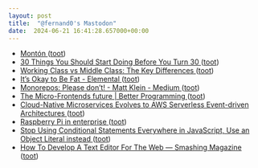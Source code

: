 ```yaml
---
layout: post
title:  "@fernand0's Mastodon"
date:  2024-06-21 16:41:28.657000+00:00
---
```

*  [Montón ](https://www.flickr.com/photos/fernand0/53794558171) ([toot](https://mastodon.social/@fernand0/112655603378132435))
*  [30 Things You Should Start Doing Before You Turn 30 ](https://www.vice.com/en/article/88geeb/vice-guide-to-turning-3) ([toot](https://mastodon.social/@fernand0/112655520516165781))
*  [Working Class vs Middle Class: The Key Differences ](https://www.acorns.com/learn/earning/working-class-vs-middle-class) ([toot](https://mastodon.social/@fernand0/112655317617870000))
*  [It’s Okay to Be Fat - Elemental ](https://elemental.medium.com/its-okay-to-be-fat-f0628269f3a) ([toot](https://mastodon.social/@fernand0/112655167354292995))
*  [Monorepos: Please don’t! - Matt Klein - Medium ](https://medium.com/@mattklein123/monorepos-please-dont-e9a279be011) ([toot](https://mastodon.social/@fernand0/112654385791828165))
*  [The Micro-Frontends future \| Better Programming ](https://betterprogramming.pub/the-future-of-micro-frontends-2f527f97d50) ([toot](https://mastodon.social/@fernand0/112654179342775929))
*  [Cloud-Native Microservices Evolves to AWS Serverless Event-driven Architectures ](https://medium.com/aws-serverless-microservices-with-patterns-best/cloud-native-microservices-evolves-to-aws-serverless-event-driven-architectures-9a38c473f4f) ([toot](https://mastodon.social/@fernand0/112653971071493771))
*  [Raspberry Pi in enterprise   ](https://www.raspberrypi.com/news/raspberry-pi-in-the-enterprise/) ([toot](https://mastodon.social/@fernand0/112653746079328594))
*  [Stop Using Conditional Statements Everywhere in JavaScript, Use an Object Literal instead ](https://neelesh-arora.medium.com/stop-using-conditional-statements-everywhere-in-javascript-use-an-object-literal-instead-e780debcda1) ([toot](https://mastodon.social/@fernand0/112652051466310707))
*  [How To Develop A Text Editor For The Web — Smashing Magazine ](https://www.smashingmagazine.com/2022/02/develop-text-editor-web) ([toot](https://mastodon.social/@fernand0/112650132940459713))
